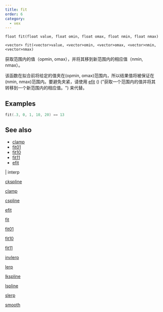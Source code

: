 ```yaml
---
title: fit
order: 6
category:
  - vex
---
```


`float fit(float value, float omin, float omax, float nmin, float nmax)`

`<vector> fit(<vector>value, <vector>omin, <vector>omax, <vector>nmin, <vector>nmax)`

获取范围内的值（opmin, omax），并将其移到新范围内的相应值（nmin, nmax）。

该函数在拟合前将给定的值夹在(opmin, omax)范围内，所以结果值将被保证在(nmin, nmax)范围内。要避免夹紧，请使用 [efit](efit.html) () ("获取一个范围内的值并将其转移到一个新范围内的相应值。") 来代替。

## Examples



```c
fit(.3, 0, 1, 10, 20) == 13

```

## See also

- [clamp](clamp.html)
- [fit01](fit01.html)
- [fit10](fit10.html)
- [fit11](fit11.html)
- [efit](efit.html)

|
interp

[ckspline](ckspline.html)

[clamp](clamp.html)

[cspline](cspline.html)

[efit](efit.html)

[fit](fit.html)

[fit01](fit01.html)

[fit10](fit10.html)

[fit11](fit11.html)

[invlerp](invlerp.html)

[lerp](lerp.html)

[lkspline](lkspline.html)

[lspline](lspline.html)

[slerp](slerp.html)

[smooth](smooth.html)
